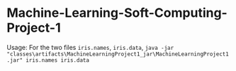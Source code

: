 # Machine-Learning-Soft-Computing-Project-1

Usage:
For the two files `iris.names`, `iris.data`,
`java -jar "classes\artifacts\MachineLearningProject1_jar\MachineLearningProject1.jar" iris.names iris.data`